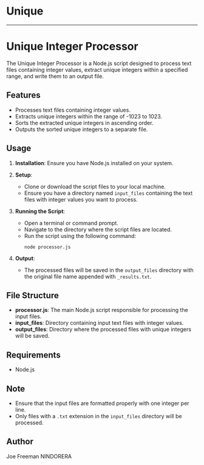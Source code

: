 # Unique
---

# Unique Integer Processor

The Unique Integer Processor is a Node.js script designed to process text files containing integer values, extract unique integers within a specified range, and write them to an output file.

## Features

- Processes text files containing integer values.
- Extracts unique integers within the range of -1023 to 1023.
- Sorts the extracted unique integers in ascending order.
- Outputs the sorted unique integers to a separate file.

## Usage

1. **Installation**: Ensure you have Node.js installed on your system.

2. **Setup**:
   - Clone or download the script files to your local machine.
   - Ensure you have a directory named `input_files` containing the text files with integer values you want to process.

3. **Running the Script**:
   - Open a terminal or command prompt.
   - Navigate to the directory where the script files are located.
   - Run the script using the following command:
     ```
     node processor.js
     ```

4. **Output**:
   - The processed files will be saved in the `output_files` directory with the original file name appended with `_results.txt`.

## File Structure

- **processor.js**: The main Node.js script responsible for processing the input files.
- **input_files**: Directory containing input text files with integer values.
- **output_files**: Directory where the processed files with unique integers will be saved.

## Requirements

- Node.js

## Note

- Ensure that the input files are formatted properly with one integer per line.
- Only files with a `.txt` extension in the `input_files` directory will be processed.

## Author

Joe Freeman NINDORERA
